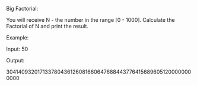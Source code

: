 Big Factorial:


You will receive N - the number in the range [0 - 1000]. Calculate the Factorial of N and print the result.



Example:


Input:
50


Output:

3041409320171337804361260816606476884437764156896051200000000000